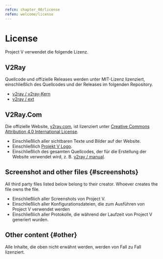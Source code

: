 ```yaml
---
refcn: chapter_00/license
refen: welcome/license
---
```

# License

Project V verwendet die folgende Lizenz.

## V2Ray

Quellcode und offizielle Releases werden unter MIT-Lizenz lizenziert, einschließlich des Quellcodes und der Releases im folgenden Repository.

* [v2ray / v2ray-Kern](https://www.github.com/v2ray/v2ray-core/)
* [v2ray / ext](https://www.github.com/v2ray/ext)

## V2Ray.Com

Die offizielle Website, [v2ray.com](https://www.v2ray.com/), ist lizenziert unter [Creative Commons Attribution 4.0 International License](https://creativecommons.org/licenses/by/4.0/).

* Einschließlich aller sichtbaren Texte und Bilder auf der Website.
* Einschließlich <a href="https://www.v2ray.com/resources/v2ray_1024.png" target="_blank">Projekt V Logo</a>.
* Einschließlich des gesamten Quellcodes, der für die Erstellung der Website verwendet wird, z. B. [v2ray / manual](https://www.github.com/v2ray/manual).

## Screenshot and other files {#screenshots}

All third party files listed below belong to their creator. Whoever creates the file owns the file.

* Einschließlich aller Screenshots von Project V.
* Einschließlich aller Konfigurationsdateien, die zum Ausführen von Project V verwendet werden
* Einschließlich aller Protokolle, die während der Laufzeit von Project V generiert wurden.

## Other content {#other}

Alle Inhalte, die oben nicht erwähnt werden, werden von Fall zu Fall lizenziert.